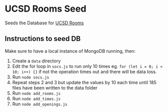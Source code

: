 # UCSD Rooms Seed

Seeds the Database for [UCSD Rooms](https://github.com/joelseq/ucsd-rooms)

## Instructions to seed DB

Make sure to have a local instance of MongoDB running, then:

1. Create a `data` directory
2. Edit the for loop in `socs.js` to run only 10 times eg. `for (let i = 0; i < 10; i++) {}` if not the operation times out and there will be data loss.
3. Run `node socs.js`
4. Repeat steps 2 and 3 but update the values by 10 each time until 185 files have been written to the data folder
5. Run `node add_rooms.js`
6. Run `node add_times.js`
7. Run `node add_openings.js`
